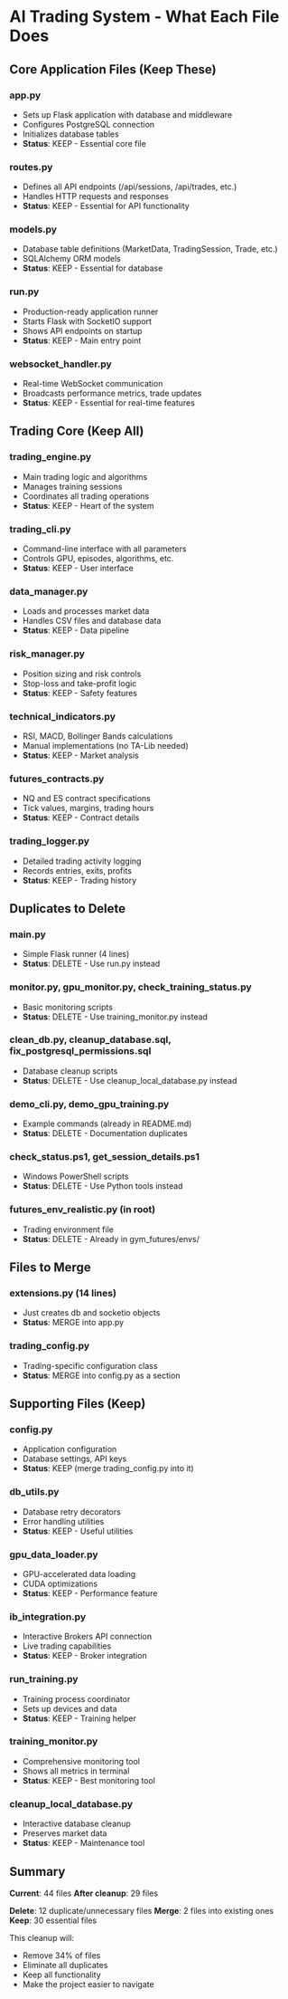 # AI Trading System - What Each File Does

## Core Application Files (Keep These)

### app.py
- Sets up Flask application with database and middleware
- Configures PostgreSQL connection
- Initializes database tables
- **Status**: KEEP - Essential core file

### routes.py  
- Defines all API endpoints (/api/sessions, /api/trades, etc.)
- Handles HTTP requests and responses
- **Status**: KEEP - Essential for API functionality

### models.py
- Database table definitions (MarketData, TradingSession, Trade, etc.)
- SQLAlchemy ORM models
- **Status**: KEEP - Essential for database

### run.py
- Production-ready application runner
- Starts Flask with SocketIO support
- Shows API endpoints on startup
- **Status**: KEEP - Main entry point

### websocket_handler.py
- Real-time WebSocket communication
- Broadcasts performance metrics, trade updates
- **Status**: KEEP - Essential for real-time features

## Trading Core (Keep All)

### trading_engine.py
- Main trading logic and algorithms
- Manages training sessions
- Coordinates all trading operations
- **Status**: KEEP - Heart of the system

### trading_cli.py
- Command-line interface with all parameters
- Controls GPU, episodes, algorithms, etc.
- **Status**: KEEP - User interface

### data_manager.py
- Loads and processes market data
- Handles CSV files and database data
- **Status**: KEEP - Data pipeline

### risk_manager.py
- Position sizing and risk controls
- Stop-loss and take-profit logic
- **Status**: KEEP - Safety features

### technical_indicators.py
- RSI, MACD, Bollinger Bands calculations
- Manual implementations (no TA-Lib needed)
- **Status**: KEEP - Market analysis

### futures_contracts.py
- NQ and ES contract specifications
- Tick values, margins, trading hours
- **Status**: KEEP - Contract details

### trading_logger.py
- Detailed trading activity logging
- Records entries, exits, profits
- **Status**: KEEP - Trading history

## Duplicates to Delete

### main.py
- Simple Flask runner (4 lines)
- **Status**: DELETE - Use run.py instead

### monitor.py, gpu_monitor.py, check_training_status.py
- Basic monitoring scripts
- **Status**: DELETE - Use training_monitor.py instead

### clean_db.py, cleanup_database.sql, fix_postgresql_permissions.sql
- Database cleanup scripts
- **Status**: DELETE - Use cleanup_local_database.py instead

### demo_cli.py, demo_gpu_training.py
- Example commands (already in README.md)
- **Status**: DELETE - Documentation duplicates

### check_status.ps1, get_session_details.ps1
- Windows PowerShell scripts
- **Status**: DELETE - Use Python tools instead

### futures_env_realistic.py (in root)
- Trading environment file
- **Status**: DELETE - Already in gym_futures/envs/

## Files to Merge

### extensions.py (14 lines)
- Just creates db and socketio objects
- **Status**: MERGE into app.py

### trading_config.py
- Trading-specific configuration class
- **Status**: MERGE into config.py as a section

## Supporting Files (Keep)

### config.py
- Application configuration
- Database settings, API keys
- **Status**: KEEP (merge trading_config.py into it)

### db_utils.py
- Database retry decorators
- Error handling utilities
- **Status**: KEEP - Useful utilities

### gpu_data_loader.py
- GPU-accelerated data loading
- CUDA optimizations
- **Status**: KEEP - Performance feature

### ib_integration.py
- Interactive Brokers API connection
- Live trading capabilities
- **Status**: KEEP - Broker integration

### run_training.py
- Training process coordinator
- Sets up devices and data
- **Status**: KEEP - Training helper

### training_monitor.py
- Comprehensive monitoring tool
- Shows all metrics in terminal
- **Status**: KEEP - Best monitoring tool

### cleanup_local_database.py
- Interactive database cleanup
- Preserves market data
- **Status**: KEEP - Maintenance tool

## Summary

**Current**: 44 files
**After cleanup**: 29 files

**Delete**: 12 duplicate/unnecessary files
**Merge**: 2 files into existing ones
**Keep**: 30 essential files

This cleanup will:
- Remove 34% of files
- Eliminate all duplicates
- Keep all functionality
- Make the project easier to navigate